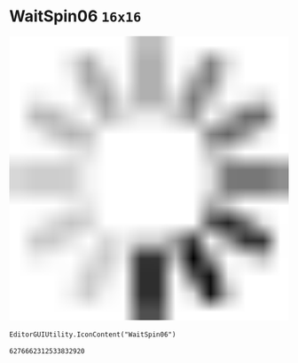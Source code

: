 # WaitSpin06 `16x16`
<img src="/img/WaitSpin06.png" width=512 height=512>

``` CSharp
EditorGUIUtility.IconContent("WaitSpin06")
```
```
6276662312533832920
```
